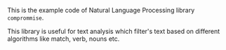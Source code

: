 This is the example code of Natural Language Processing library `comprommise`.

This library is useful for text analysis which filter's text based on different algorithms like match, verb, nouns etc.